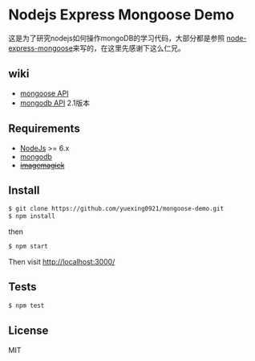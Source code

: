 
# Nodejs Express Mongoose Demo

这是为了研究nodejs如何操作mongoDB的学习代码，大部分都是参照 [node-express-mongoose](https://github.com/madhums/node-express-mongoose)来写的，在这里先感谢下这么仁兄。

## wiki
* [mongoose API](http://mongoosejs.com/docs/)
* [mongodb API](http://mongodb.github.io/node-mongodb-native/2.1/) 2.1版本


## Requirements

* [NodeJs](http://nodejs.org) >= 6.x 
* [mongodb](http://mongodb.org)
* ~~[imagemagick](http://www.imagemagick.org/script/index.php)~~

## Install

```sh
$ git clone https://github.com/yuexing0921/mongoose-demo.git
$ npm install
```

then

```sh
$ npm start
```

Then visit [http://localhost:3000/](http://localhost:3000/)

## Tests

```sh
$ npm test
```

## License

MIT
